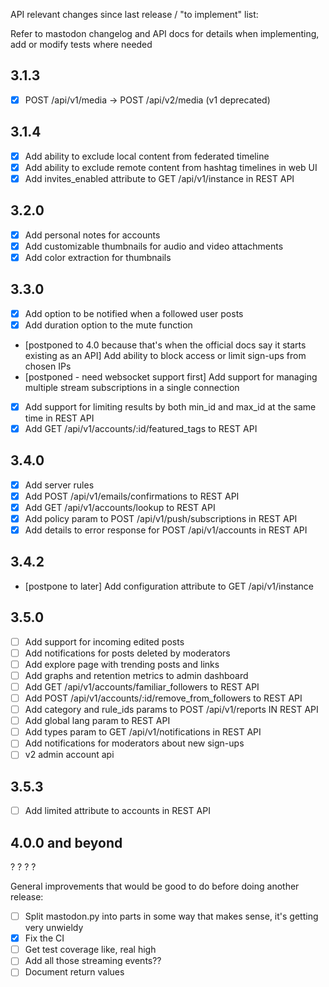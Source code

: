 API relevant changes since last release / "to implement" list:

Refer to mastodon changelog and API docs for details when implementing, add or modify tests where needed

3.1.3
-----
* [x] POST /api/v1/media → POST /api/v2/media (v1 deprecated)

3.1.4
-----
* [x] Add ability to exclude local content from federated timeline
* [x] Add ability to exclude remote content from hashtag timelines in web UI
* [x] Add invites_enabled attribute to GET /api/v1/instance in REST API

3.2.0
-----
* [x] Add personal notes for accounts
* [x] Add customizable thumbnails for audio and video attachments
* [x] Add color extraction for thumbnails

3.3.0
-----
* [x] Add option to be notified when a followed user posts
* [x] Add duration option to the mute function
* [postponed to 4.0 because that's when the official docs say it starts existing as an API] Add ability to block access or limit sign-ups from chosen IPs
* [postponed - need websocket support first] Add support for managing multiple stream subscriptions in a single connection
* [x] Add support for limiting results by both min_id and max_id at the same time in REST API
* [x] Add GET /api/v1/accounts/:id/featured_tags to REST API

3.4.0
-----
* [x] Add server rules
* [x] Add POST /api/v1/emails/confirmations to REST API
* [x] Add GET /api/v1/accounts/lookup to REST API
* [x] Add policy param to POST /api/v1/push/subscriptions in REST API
* [x] Add details to error response for POST /api/v1/accounts in REST API

3.4.2
-----
* [postpone to later] Add configuration attribute to GET /api/v1/instance

3.5.0
-----
* [ ] Add support for incoming edited posts
* [ ] Add notifications for posts deleted by moderators
* [ ] Add explore page with trending posts and links
* [ ] Add graphs and retention metrics to admin dashboard
* [ ] Add GET /api/v1/accounts/familiar_followers to REST API
* [ ] Add POST /api/v1/accounts/:id/remove_from_followers to REST API
* [ ] Add category and rule_ids params to POST /api/v1/reports IN REST API
* [ ] Add global lang param to REST API
* [ ] Add types param to GET /api/v1/notifications in REST API
* [ ] Add notifications for moderators about new sign-ups
* [ ] v2 admin account api

3.5.3
-----
* [ ] Add limited attribute to accounts in REST API

4.0.0 and beyond
----------------
? ? ? ?

General improvements that would be good to do before doing another release:
* [ ] Split mastodon.py into parts in some way that makes sense, it's getting very unwieldy
* [x] Fix the CI
* [ ] Get test coverage like, real high
* [ ] Add all those streaming events??
* [ ] Document return values
